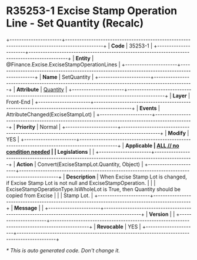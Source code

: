 ﻿---
erp.type: front-end-business-rule
erp.entity: Finance.Excise.ExciseStampOperationLines
---

# R35253-1 Excise Stamp Operation Line - Set Quantity (Recalc)
+----------------------+----------------------------------------------------------------------------------------------+
| **Code**             | 35253-1                                                                                      |
+----------------------+----------------------------------------------------------------------------------------------+
| **Entity**           | @Finance.Excise.ExciseStampOperationLines                                                    |
+----------------------+----------------------------------------------------------------------------------------------+
| **Name**             | SetQuantity                                                                                  |
+----------------------+----------------------------------------------------------------------------------------------+
| **Attribute**        | [Quantity](../entities/Finance.Excise.ExciseStampOperationLines.md#quantity)                 |
+----------------------+----------------------------------------------------------------------------------------------+
| **Layer**            | Front-End                                                                                    |
+----------------------+----------------------------------------------------------------------------------------------+
| **Events**           | AttributeChanged(ExciseStampLot)                                                             |
+----------------------+----------------------------------------------------------------------------------------------+
| **Priority**         | Normal                                                                                       |
+----------------------+----------------------------------------------------------------------------------------------+
| **Modify**           | YES                                                                                          |
+----------------------+----------------------------------------------------------------------------------------------+
| **Applicable         | [ALL // no condition needed](xref:applicable-legislations)                                   |
| Legislations**       |                                                                                              |
+----------------------+----------------------------------------------------------------------------------------------+
| **Action**           | Convert(ExciseStampLot.Quantity, Object)                                                     |
+----------------------+----------------------------------------------------------------------------------------------+
| **Description**      | When Excise Stamp Lot is changed, if Excise Stamp Lot is not null and ExciseStampOperation.  |
|                      | ExciseStampOperationType.IsWholeLot is True, then Quantity should be copied from Excise      |
|                      | Stamp Lot.                                                                                   |
+----------------------+----------------------------------------------------------------------------------------------+
| **Message**          |                                                                                              |
+----------------------+----------------------------------------------------------------------------------------------+
| **Version**          |                                                                                              |
+----------------------+----------------------------------------------------------------------------------------------+
| **Revocable**        | YES                                                                                          |
+----------------------+----------------------------------------------------------------------------------------------+

*\* This is auto generated code. Don't change it.*
